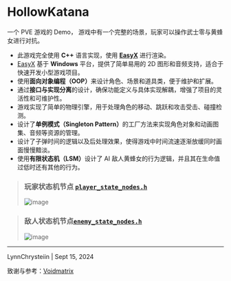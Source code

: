 # HollowKatana
一个 PVE 游戏的 Demo， 游戏中有一个完整的场景，玩家可以操作武士零与黄蜂女进行对抗。
- 此游戏完全使用 <b>C++</b> 语言实现，使用 <b>[EasyX](https://easyx.cn/)</b> 进行渲染。
- [EasyX](https://easyx.cn/) 基于 <b>Windows</b> 平台，提供了简单易用的 2D 图形和音频支持，适合于快速开发小型游戏项目。
- 使用<b>面向对象编程（OOP）</b>来设计角色、场景和道具类，便于维护和扩展。
- 通过<b>接口与实现分离</b>的设计，确保功能定义与具体实现解耦，增强了项目的灵活性和可维护性。
- 游戏实现了简单的物理引擎，用于处理角色的移动、跳跃和攻击受击、碰撞检测。
- 设计了<b>单例模式（Singleton Pattern）</b>的工厂方法来实现角色对象和动画图集、音频等资源的管理。
- 设计了子弹时间的逻辑以及后处理效果，使得游戏中时间流速逐渐放缓同时画面慢慢黯淡。
- 使用<b>有限状态机（LSM）</b>设计了 AI 敌人黄蜂女的行为逻辑，并且其在生命值过低时还有其他的行为。

> ### 玩家状态机节点 [```player_state_nodes.h```](player_state_nodes.h)
> ![image](https://github.com/user-attachments/assets/ed94e717-391a-4682-9177-a7895bd97f80)

> ### 敌人状态机节点[```enemy_state_nodes.h```](enemy_state_nodes.h)
> ![image](https://github.com/user-attachments/assets/32d6d0bb-4e46-44c6-9855-1f1f74922c7a)

---
LynnChrysteiin | Sept 15, 2024

致谢与参考：[Voidmatrix](https://github.com/VoidmatrixHeathcliff)
